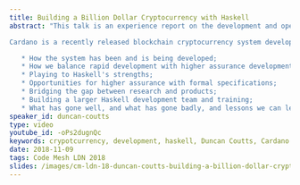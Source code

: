 ```yaml
---
title: Building a Billion Dollar Cryptocurrency with Haskell
abstract: "This talk is an experience report on the development and operation of a top-10 open blockchain cryptocurrency written in Haskell.

Cardano is a recently released blockchain cryptocurrency system developed by IOHK and implemented primarily in Haskell. It has a number of innovative technologies and a long future roadmap, but in this talk Duncan will focus less on the 'what' and more on the question of 'how' and on transferable lessons:

   * How the system has been and is being developed;
   * How we balance rapid development with higher assurance development;
   * Playing to Haskell's strengths;
   * Opportunities for higher assurance with formal specifications;
   * Bridging the gap between research and products;
   * Building a larger Haskell development team and training;
   * What has gone well, and what has gone badly, and lessons we can learn."
speaker_id: duncan-coutts
type: video
youtube_id: -oPs2dugnQc
keywords: crypotcurrency, development, haskell, Duncan Coutts, Cardano
date: 2018-11-09
tags: Code Mesh LDN 2018
slides: /images/cm-ldn-18-duncan-coutts-building-a-billion-dollar-cryptocurrency-with-haskell-compressed.pdf
---
```


